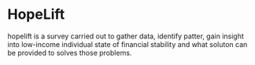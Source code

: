 # HopeLift
hopelift is a survey carried out to gather data, identify patter, gain insight into low-income individual state of financial stability and what soluton can be provided to solves those problems.
